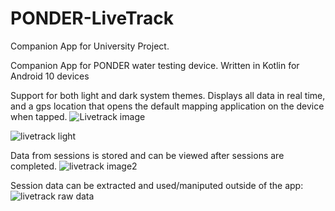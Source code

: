 # PONDER-LiveTrack
Companion App for University Project.

Companion App for PONDER water testing device. Written in Kotlin for Android 10 devices 

Support for both light and dark system themes.
Displays all data in real time, and a gps location that opens the default mapping application on the device when tapped.
![Livetrack image](https://user-images.githubusercontent.com/58045054/194792000-776155f6-a783-4277-9082-339a7c45620c.jpg) 

![livetrack light](https://user-images.githubusercontent.com/58045054/194792001-7730002b-379b-45b3-877f-84151e61ca7e.jpg)

Data from sessions is stored and can be viewed after sessions are completed.
![livetrack image2](https://user-images.githubusercontent.com/58045054/194792157-1f23095c-650e-4d10-94f1-38770c3d0643.jpg)

Session data can be extracted and used/maniputed outside of the app:
![livetrack raw data](https://user-images.githubusercontent.com/58045054/194792217-2f7b60be-70fb-436a-863f-eda2150eae8e.jpg)
